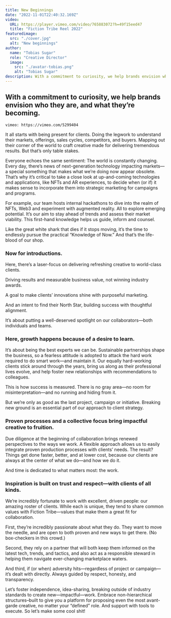 ```yaml
---
title: New Beginnings
date: "2022-11-01T22:40:32.169Z"
video:
  URL: https://player.vimeo.com/video/765883072?h=49f15eed47
  title: "Fiction Tribe Reel 2022"
featuredimage:
  src: "./cover.jpg"
  alt: "New beginnings"
author:
  name: "Tobias Sugar"
  role: "Creative Director"
  image:
    src: "./avatar-tobias.png"
    alt: "Tobias Sugar"
description: With a commitment to curiosity, we help brands envision who they are, and what they’re becoming. It all starts with being present for clients. Doing the legwork to understand their markets, offerings, sales cycles, competitors, and buyers. Mapping out their corner of the world to craft creative made for delivering tremendous results. But that’s only table stakes.
---
```


## With a commitment to curiosity, we help brands envision who they are, and what they’re becoming.

`vimeo: https://vimeo.com/5299404`

It all starts with being present for clients. Doing the legwork to understand their markets, offerings, sales cycles, competitors, and buyers. Mapping out their corner of the world to craft creative made for delivering tremendous results. But that’s only table stakes.

Everyone echoes the same sentiment: The world is constantly changing. Every day, there’s news of next-generation technology impacting markets—a special something that makes what we’re doing now appear obsolete. That’s why it’s critical to take a close look at up-and-coming technologies and applications, like NFTs and AR experiences, to decide when (or if) it makes sense to incorporate them into strategic marketing for campaigns and programs. 

For example, our team hosts internal hackathons to dive into the realm of NFTs, Web3 and experiment with augmented reality. All to explore emerging potential. It’s our aim to stay ahead of trends and assess their market viability. This first-hand knowledge helps us guide, inform and counsel.

Like the great white shark that dies if it stops moving, it’s the time to endlessly pursue the practical “Knowledge of Now.” And that’s the life-blood of our shop.

### Now for introductions.

Here, there’s a laser-focus on delivering refreshing creative to world-class clients.

Driving results and measurable business value, not winning industry awards. 

A goal to make clients’ innovations shine with purposeful marketing. 

And an intent to find their North Star, building success with thoughtful alignment.

It’s about putting a well-deserved spotlight on our collaborators—both individuals and teams.

### Here, growth happens because of a desire to learn.

It’s about being the best experts we can be. Sustainable partnerships shape the business, so a fearless attitude is adopted to attack the hard work required to do smart work—and maintain it. 
Our equally hard-working clients stick around through the years, bring us along as their professional lives evolve, and help foster new relationships with recommendations to colleagues. 

This is how success is measured. There is no gray area—no room for misinterpretation—and no running and hiding from it.
 
But we’re only as good as the last project, campaign or initiative. Breaking new ground is an essential part of our approach to client strategy. 

### Proven processes and a collective focus bring impactful creative to fruition.

Due diligence at the beginning of collaboration brings renewed perspectives to the ways we work. A flexible approach allows us to easily integrate proven production processes with clients’ needs. The result? Things get done faster, better, and at lower cost, because our clients are always at the center of what we do—and how we do it. 

And time is dedicated to what matters most: the work.

### Inspiration is built on trust and respect—with clients of all kinds.

We’re incredibly fortunate to work with excellent, driven people: our amazing roster of clients. While each is unique, they tend to share common values with Fiction Tribe—values that make them a great fit for collaboration. 

First, they’re incredibly passionate about what they do. They want to move the needle, and are open to both proven and new ways to get there. (No box-checkers in this crowd.) 

Second, they rely on a partner that will both keep them informed on the latest tech, trends, and tactics, and also act as a responsible steward in helping them navigate ever-changing marketplace waters. 

And third, if (or when) adversity hits—regardless of project or campaign—it’s dealt with directly. Always guided by respect, honesty, and transparency.
 
Let’s foster independence, idea-sharing, breaking outside of industry standards to create new—impactful—work. Embrace non-hierarchical structures–built to give you a platform for proposing even the most avant-garde creative, no matter your “defined” role. And support with tools to execute. So let’s make some cool shit!
